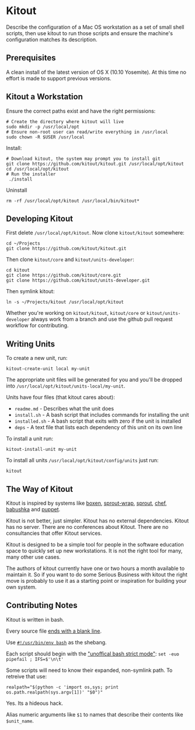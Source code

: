# Kitout

Describe the configuration of a Mac OS workstation as a set of small shell scripts, then use kitout
to run those scripts and ensure the machine's configuration matches its description.

## Prerequisites

A clean install of the latest version of OS X (10.10 Yosemite). At this time no effort is made to
support previous versions.

## Kitout a Workstation

Ensure the correct paths exist and have the right permissions:

    # Create the directory where kitout will live
    sudo mkdir -p /usr/local/opt
    # Ensure non-root user can read/write everything in /usr/local
    sudo chown -R $USER /usr/local

Install:

    # Download kitout, the system may prompt you to install git
    git clone https://github.com/kitout/kitout.git /usr/local/opt/kitout
    cd /usr/local/opt/kitout
    # Run the installer
     ./install

Uninstall

    rm -rf /usr/local/opt/kitout /usr/local/bin/kitout*

## Developing Kitout

First delete `/usr/local/opt/kitout`. Now clone `kitout/kitout` somewhere:

    cd ~/Projects
    git clone https://github.com/kitout/kitout.git

Then clone `kitout/core` and `kitout/units-developer`:

    cd kitout
    git clone https://github.com/kitout/core.git
    git clone https://github.com/kitout/units-developer.git

Then symlink kitout:

    ln -s ~/Projects/kitout /usr/local/opt/kitout

Whether you're working on `kitout/kitout`, `kitout/core` or `kitout/units-developer` always work
from a branch and use the github pull request workflow for contributing.

## Writing Units

To create a new unit, run:

    kitout-create-unit local my-unit

The appropriate unit files will be generated for you and you'll be dropped into `/usr/local/opt/kitout/units-local/my-unit`.

Units have four files (that kitout cares about):

* `readme.md` - Describes what the unit does
* `install.sh` - A bash script that includes commands for installing the unit
* `installed.sh` - A bash script that exits with zero if the unit is installed
* `deps` - A text file that lists each dependency of this unit on its own line

To install a unit run:

    kitout-install-unit my-unit

To install all units `/usr/local/opt/kitout/config/units` just run:

    kitout

## The Way of Kitout

Kitout is inspired by systems like [boxen], [sprout-wrap], [sprout], [chef], [babushka] and
[puppet].

Kitout is not better, just simpler. Kitout has no external dependencies. Kitout has no server.
There are no conferences about Kitout. There are no consultancies that offer Kitout services.

Kitout is designed to be a simple tool for people in the software education space to quickly set
up new workstations. It is not the right tool for many, many other use cases.

The authors of kitout currently have one or two hours a month available to maintain it. So if you
want to do some Serious Business with kitout the right move is probably to use it as a starting
point or inspiration for building your own system.

[boxen]: http://boxen.github.com
[sprout-wrap]: https://github.com/pivotal-sprout/sprout-wrap
[sprout]: https://github.com/pivotal-sprout/sprout
[babushka]: http://babushka.me
[chef]: http://www.opscode.com/chef
[puppet]: http://puppetlabs.com

## Contributing Notes

Kitout is written in bash.

Every source file [ends with a blank line](http://unix.stackexchange.com/questions/18743/whats-the-point-in-adding-a-new-line-to-the-end-of-a-file).

Use [`#!/usr/bin/env bash`](http://en.wikipedia.org/wiki/Shebang_(Unix)#Portability) as the shebang.

Each script should begin with the ["unoffical bash strict mode"](http://redsymbol.net/articles/unofficial-bash-strict-mode/): `set -euo pipefail ; IFS=$'\n\t'`

Some scripts will need to know their expanded, non-symlink path. To retreive that use:

```
realpath="$(python -c 'import os,sys; print os.path.realpath(sys.argv[1])' "$0")"
```

Yes. Its a hideous hack.

Alias numeric arguments like `$1` to names that describe their contents like `$unit_name`.
